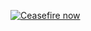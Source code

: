 [![Ceasefire now](https://img.shields.io/badge/%F0%9F%87%B5%F0%9F%87%B8_Ceasefire_Now-Take_Action-000000?labelColor=gray&color=007A3D)](https://www.jewishvoiceforpeace.org/take-action/)
